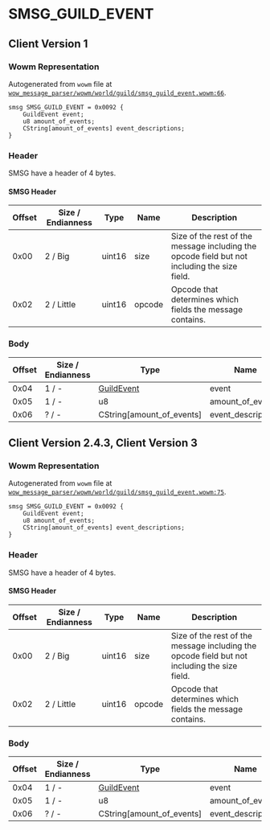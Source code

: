 # SMSG_GUILD_EVENT

## Client Version 1

### Wowm Representation

Autogenerated from `wowm` file at [`wow_message_parser/wowm/world/guild/smsg_guild_event.wowm:66`](https://github.com/gtker/wow_messages/tree/main/wow_message_parser/wowm/world/guild/smsg_guild_event.wowm#L66).
```rust,ignore
smsg SMSG_GUILD_EVENT = 0x0092 {
    GuildEvent event;
    u8 amount_of_events;
    CString[amount_of_events] event_descriptions;
}
```
### Header

SMSG have a header of 4 bytes.

#### SMSG Header

| Offset | Size / Endianness | Type   | Name   | Description |
| ------ | ----------------- | ------ | ------ | ----------- |
| 0x00   | 2 / Big           | uint16 | size   | Size of the rest of the message including the opcode field but not including the size field.|
| 0x02   | 2 / Little        | uint16 | opcode | Opcode that determines which fields the message contains.|

### Body

| Offset | Size / Endianness | Type | Name | Description | Comment |
| ------ | ----------------- | ---- | ---- | ----------- | ------- |
| 0x04 | 1 / - | [GuildEvent](guildevent.md) | event |  |  |
| 0x05 | 1 / - | u8 | amount_of_events |  |  |
| 0x06 | ? / - | CString[amount_of_events] | event_descriptions |  |  |

## Client Version 2.4.3, Client Version 3

### Wowm Representation

Autogenerated from `wowm` file at [`wow_message_parser/wowm/world/guild/smsg_guild_event.wowm:75`](https://github.com/gtker/wow_messages/tree/main/wow_message_parser/wowm/world/guild/smsg_guild_event.wowm#L75).
```rust,ignore
smsg SMSG_GUILD_EVENT = 0x0092 {
    GuildEvent event;
    u8 amount_of_events;
    CString[amount_of_events] event_descriptions;
}
```
### Header

SMSG have a header of 4 bytes.

#### SMSG Header

| Offset | Size / Endianness | Type   | Name   | Description |
| ------ | ----------------- | ------ | ------ | ----------- |
| 0x00   | 2 / Big           | uint16 | size   | Size of the rest of the message including the opcode field but not including the size field.|
| 0x02   | 2 / Little        | uint16 | opcode | Opcode that determines which fields the message contains.|

### Body

| Offset | Size / Endianness | Type | Name | Description | Comment |
| ------ | ----------------- | ---- | ---- | ----------- | ------- |
| 0x04 | 1 / - | [GuildEvent](guildevent.md) | event |  |  |
| 0x05 | 1 / - | u8 | amount_of_events |  |  |
| 0x06 | ? / - | CString[amount_of_events] | event_descriptions |  |  |

